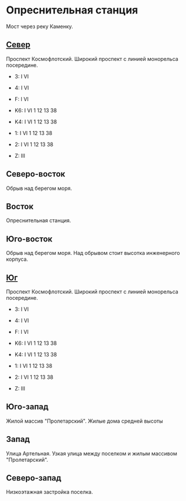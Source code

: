# Опреснительная станция

Мост через реку Каменку.

## [Север](./10600025.md)

Проспект Космофлотский.
Широкий проспект с линией монорельса посередине.

* 3:    I   VI
* 4:    I   VI
* F:    I   VI

* K6:   I   VI
        1   12  13  38
* K4:   I   VI
        1   12  13  38
* 1:    I   VI
        1   12  13  38
* 2:    I   VI
        1   12  13  38

* Z:    III

## Северо-восток

Обрыв над берегом моря.

## Восток

Опреснительная станция.

## Юго-восток

Обрыв над берегом моря. Над обрывом стоит высотка инженерного корпуса.

## [Юг](./10600040.md)

Проспект Космофлотский.
Широкий проспект с линией монорельса посередине.

* 3:    I   VI
* 4:    I   VI
* F:    I   VI

* K6:   I   VI
        1   12  13  38
* K4:   I   VI
        1   12  13  38
* 1:    I   VI
        1   12  13  38
* 2:    I   VI
        1   12  13  38

* Z:    III

## Юго-запад

Жилой массив "Пролетарский".
Жилые дома средней высоты

## Запад

Улица Артельная.
Узкая улица между поселком и жилым массивом "Пролетарский".

## Северо-запад

Низкоэтажная застройка поселка.
